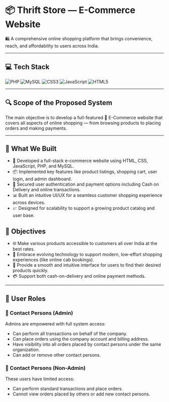 # 📦 Thrift Store — E-Commerce Website

🛍️ A comprehensive online shopping platform that brings convenience, reach, and affordability to users across India.

---
## 💻 Tech Stack
![PHP](https://img.shields.io/badge/php-%23777BB4.svg?style=for-the-badge&logo=php&logoColor=white)
![MySQL](https://img.shields.io/badge/mysql-%2300f.svg?style=for-the-badge&logo=mysql&logoColor=white)
![CSS3](https://img.shields.io/badge/css3-%231572B6.svg?style=for-the-badge&logo=css3&logoColor=white)
![JavaScript](https://img.shields.io/badge/javascript-%23323330.svg?style=for-the-badge&logo=javascript&logoColor=%23F7DF1E)
![HTML5](https://img.shields.io/badge/html5-%23E34F26.svg?style=for-the-badge&logo=html5&logoColor=white)

---

## 🔍 Scope of the Proposed System

The main objective is to develop a full-featured 🛒 E-Commerce website that covers all aspects of online shopping — from browsing products to placing orders and making payments.

---

## 🚀 What We Built

- 🧱 Developed a full-stack e-commerce website using HTML, CSS, JavaScript, PHP, and MySQL.  
- 📦 Implemented key features like product listings, shopping cart, user login, and admin dashboard.  
- 🔐 Secured user authentication and payment options including Cash on Delivery and online transactions.  
- 📊 Built an intuitive UI/UX for a seamless customer shopping experience across devices.  
- 📈 Designed for scalability to support a growing product catalog and user base.


## 🧭 Objectives

- 🌐 Make various products accessible to customers all over India at the best rates.  
- 🚀 Embrace evolving technology to support modern, low-effort shopping experiences (like online cab bookings).  
- 🧭 Provide a smooth and intuitive interface for users to find their desired products quickly.  
- 💳 Support both cash-on-delivery and online payment methods.

---

## 👥 User Roles

### 👤 Contact Persons (Admin)

Admins are empowered with full system access:

- Can perform all transactions on behalf of the company.
- Can place orders using the company account and billing address.
- Have visibility into all orders placed by contact persons under the same organization.
- Can add or remove other contact persons.

### 👥 Contact Persons (Non-Admin)

These users have limited access:

- Can perform standard transactions and place orders.
- Cannot view orders placed by others or add new contact persons.

